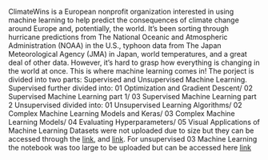 ClimateWins is a European nonprofit organization interested in using machine learning to help predict the consequences of climate change around Europe and, potentially, the world. It’s been sorting through hurricane predictions from The National Oceanic and Atmospheric Administration (NOAA) in the U.S., typhoon data from The Japan Meteorological Agency (JMA) in Japan, world temperatures, and a great deal of other data. However, it’s hard to grasp how everything is changing in the world at once. This is where machine learning comes in!
The porject is divided into two parts: Supervised and Unsupervised Machine Learning. 
Supervised further divided into: 01 Optimization and Gradient Descent/ 02 Supervised Machine Learning part 1/ 03 Supervised Machine Learning part 2
Unsupervised divided into: 01 Unsupervised Learning Algorithms/ 02 Complex Machine Learning Models and Keras/ 03 Complex Machine Learning Models/ 04 Evaluating Hyperparameters/ 05 Visual Applications of Machine Learning
Datasets were not uploaded due to size but they can be accessed through the [link](https://drive.google.com/file/d/197yVKjWoNJ10nQYDYGxjeMUVZfMjO5rP/view?usp=sharing), and [link](https://drive.google.com/file/d/1DotqTxO2ewQQq72jquZyBBsBswPjSr8e/view?usp=sharing).
For unsupervised 03 Machine Learning the notebook was too large to be uploaded but can be accessed here [link](https://drive.google.com/file/d/1C9LJLZfPhHOfoxiJJGrwpidj7vt6NR3c/view?usp=sharing)
